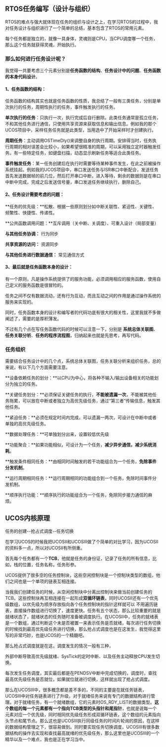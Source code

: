 ## RTOS任务编写（设计与组织）

RTOS的难点与强大就体现在任务的组织与设计之上，在学习RTOS的过程中，我对任务设计与组织进行了一个简单的总结，基本包含了RTOS的常用元素。

每个任务都是独立的，就像一具身体，灵魂则是CPU，当CPU调度哪一个任务，那么这个任务就获得灵魂，开始执行。

### 那么如何进行任务设计呢？

我觉得一共要考虑三个元素分别是**任务函数的结构**、**任务设计中的问题**、**任务函数的本身代码设计**。

#### 1、任务函数的结构：

任务函数的结构其实也就是任务函数的性质，我总结了一般有三类任务，分别是单次执行的任务，周期性执行的任务，事件触发执行的任务。

**单次执行的任务**：只执行一次，执行完成后自行删除。此类任务通常是孤立任务，不和其他任务进行通信，只使用共享资源来获取信息和输出信息。例如我的那个UCOS项目中，采样任务任务就是此类型，当用选中了开始采样时才创建执行。

**周期任务**：主动调用OSTimeDly()来调整自身的执行周期。安排得当时，任务执行周期的相对误差会比较小，如果希望很精准的周期，可以采用独立定时器触发任务。有一些特定任务，如键盘扫描，动态显示刷新任务等适合此类任务。

 **事件触发任务**：某一任务创建后在执行时需要等待某种事件发生，在此之前被操作系统挂起。例如我的UCOS项目中，串口发送任务与ISR串口中断配合，发送任务首先发送数据帧的前几位，然后打开串口中断，进入等待，剩余的数据则是在串口中断中完成，完成之后发送信号量，串口发送任务继续执行，删除自己。



#### 2、任务设计需要考虑的问题：

**任务的优先级：**松散、根据一些原则划分如中断关联性、紧迫性、关键性、频繁性、快捷性、传递性。

**公共函数调用问题：**互斥调用（关中断、关调度）、可重入设计（局部变量）

**与其他任务协调：** 行为同步

**共享资源的访问：** 资源同步

**与其他任务进行数据通信：** 常见通信方式



#### 3、最后就是任务函数本身的设计：

有一个原则，凡是操作系统提供了的服务功能，必须调用相应的服务函数，使用自己定义的服务函数是很冒险的。

任务之间不仅有数据流动，还有行为互动，而且互动之间的作用是通过操作系统的服务来实现的。

同时，任务函数本身的设计和编写者的代码功底有很大的相关性，这里我就不多做阐述了，需要的是厚积薄发。

不过有几个点在写任务函数代码的时候可以注意一下，分别是 **系统总体关联图**、**任务关联分析**、**任务的程序流程图**，归纳起来也就是先思考，再写代码。

 ### 任务组织

需要结合任务设计中的几个点，系统总体关联图，任务关联分析来组织任务，总的来说，有以下几个方面需要注意。

**设备依赖任务的划分：**以CPU为中心，将各种不输入/输出设备相关的功能划分为独立的任务。

**关键任务划分：**必须保证关键任务的执行，**不能被遗漏一次**，不能被其他任务拖累，可以放在中断或者独立为高优先级任务，通过“第三者”传输信息，触发其他任务。

**紧迫任务：**必须在规定时间内完成，可以遗漏一两次，可设计在中断中或者单独的高优先级任务。

**数据处理任务：**可单独划分出来，设置较低优先级

**功能聚合：**如果功能相似，可设计为一个任务，**减少异步通信，减少系统消耗**。

**触发条件相同任务：**由相同时间触发的若干功能组合为一个任务，**免除事件分发机制**。

**运行周期相同任务：**运行周期相同的功能组合到一个任务，免除时间事件分发机制。

**顺序执行功能：**顺序执行的功能组合为一个任务，免除同步接力通信的麻烦。



## UCOS内核原理

任务的创建--抢占式调度--任务切换

在学习UCOS的时候我把UCOSII和UCOSIII做了个简单的对比学习，因为UCOSII的资料多一点，所以对UCOSII有所侧重。

首先每个任务都有一个**TCB**，他就是任务的身份证，记录了任务的所有信息，比如，栈的位置，任务名称，任务形参。

UCOS提供了很多空的任务控制块，这些空闲控制块是一个控制块类型的数组，他们之间也是一个单项的链表互相连接。

当我我们创建任务的时候，从空闲控制块中分离出控制块来做当前创建任务的TCB。这些控制块再互相连接在一起形成**双循环链表**，同时UCOSII还有一个优先级数组，以优先级为顺序存放指向各个任务控制块的指针这样就可以 不用遍历链表，直接操作数组进行切换了，速度更快。任务有五个状态，那么比较重要的就是就绪状态了，就绪状态的任务随时准备被调度执行。在UCOSII中，任务的就绪表是一个数组，通过判断这个未是否被置一来表示任务是否就绪，每次进行任务切换的时候找到最高优先级任务进行切换，那么抢占式调度也是在这发生，我觉得这里写的非常巧妙，也是UCOS的一个精髓吧。

那么抢占式调度就是在这，调度发生的情况一般有三种，  

外部中断导致高优先级就绪、SysTick的定时中断、以及任务主动释放CPU发生切换。

每次发生任务调度，其实最后都是在PENDSV中断中完成切换的，调度时，查找  最高优先级任务是否就位，如果就位就进行切换，这样就出现了抢占式调度。

那么在UCOSIII中，很多概念都是差不多的，不同的主要是在就任务链表，UCOSIII中对任务链表进行了升级，对于就绪任务来说有专门的数据结构进行管理。对于就绪任务，有一个就绪数组，它的元素时OS_RDY_LIST的数据类型。**这个数组的每一个元素都有一个指向TCB类型的头指针和尾指针**，也就是说每一个元素对应一个优先级，同时相同优先级任务形成双循环链表，这个数组的元素指向头节点和尾节点。那么这也是UCOSIII执行同级任务的时间片轮询的原因，在这样的数据结构管理之下，很容易做到。同时要实现任务切换调度，UCOSIII有很多数据结构的操作去实现和查找最高就绪的优先级任务，那么这里也是UCOSIII的一个精华以及一个难点，我也是正在学习当中。












